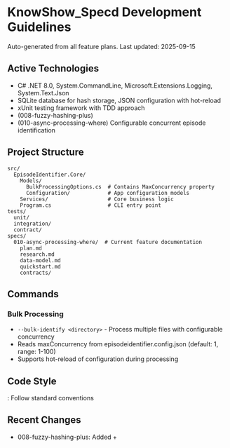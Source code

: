 # KnowShow_Specd Development Guidelines

Auto-generated from all feature plans. Last updated: 2025-09-15

## Active Technologies

 - C# .NET 8.0, System.CommandLine, Microsoft.Extensions.Logging, System.Text.Json
 - SQLite database for hash storage, JSON configuration with hot-reload
 - xUnit testing framework with TDD approach
 - (008-fuzzy-hashing-plus)
 - (010-async-processing-where) Configurable concurrent episode identification

## Project Structure

```
src/
  EpisodeIdentifier.Core/
    Models/
      BulkProcessingOptions.cs  # Contains MaxConcurrency property
      Configuration/            # App configuration models
    Services/                   # Core business logic
    Program.cs                  # CLI entry point
tests/
  unit/
  integration/
  contract/
specs/
  010-async-processing-where/  # Current feature documentation
    plan.md
    research.md
    data-model.md
    quickstart.md
    contracts/
```

## Commands

### Bulk Processing
- `--bulk-identify <directory>` - Process multiple files with configurable concurrency
- Reads maxConcurrency from episodeidentifier.config.json (default: 1, range: 1-100)
- Supports hot-reload of configuration during processing

## Code Style

: Follow standard conventions

## Recent Changes

- 008-fuzzy-hashing-plus: Added  +

<!-- MANUAL ADDITIONS START -->
<!-- MANUAL ADDITIONS END -->
